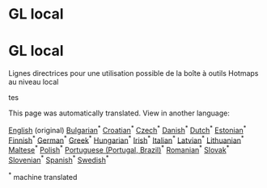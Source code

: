 <h1> <a class="anchor" id="gl-local" href="#gl-local"><i class="fa fa-link"></i></a> GL local </h1><h1> <a class="anchor" id="gl-local" href="#gl-local"><i class="fa fa-link"></i></a> GL local </h1><p> Lignes directrices pour une utilisation possible de la boîte à outils Hotmaps au niveau local </p><p> tes </p>
<!--- THIS IS A SUPER UNIQUE IDENTIFIER -->

This page was automatically translated. View in another language:

[English](../en/GL-local) (original) [Bulgarian](../bg/GL-local)<sup>\*</sup> [Croatian](../hr/GL-local)<sup>\*</sup> [Czech](../cs/GL-local)<sup>\*</sup> [Danish](../da/GL-local)<sup>\*</sup> [Dutch](../nl/GL-local)<sup>\*</sup> [Estonian](../et/GL-local)<sup>\*</sup> [Finnish](../fi/GL-local)<sup>\*</sup>  [German](../de/GL-local)<sup>\*</sup> [Greek](../el/GL-local)<sup>\*</sup> [Hungarian](../hu/GL-local)<sup>\*</sup> [Irish](../ga/GL-local)<sup>\*</sup> [Italian](../it/GL-local)<sup>\*</sup> [Latvian](../lv/GL-local)<sup>\*</sup> [Lithuanian](../lt/GL-local)<sup>\*</sup> [Maltese](../mt/GL-local)<sup>\*</sup> [Polish](../pl/GL-local)<sup>\*</sup> [Portuguese (Portugal, Brazil)](../pt/GL-local)<sup>\*</sup> [Romanian](../ro/GL-local)<sup>\*</sup> [Slovak](../sk/GL-local)<sup>\*</sup> [Slovenian](../sl/GL-local)<sup>\*</sup> [Spanish](../es/GL-local)<sup>\*</sup> [Swedish](../sv/GL-local)<sup>\*</sup> 

<sup>\*</sup> machine translated

